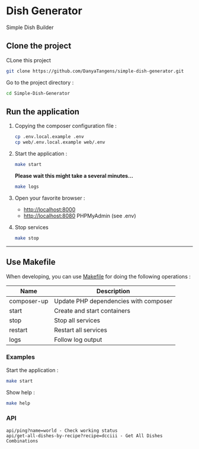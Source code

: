 # Dish Generator

Simple Dish Builder

## Clone the project

CLone this project

```sh
git clone https://github.com/DanyaTangens/simple-dish-generator.git
```

Go to the project directory :

```sh
cd Simple-Dish-Generator
```

## Run the application

1. Copying the composer configuration file :

    ```sh
    cp .env.local.example .env
	cp web/.env.local.example web/.env
    ```

2. Start the application :

    ```sh
    make start
    ```

   **Please wait this might take a several minutes...**

    ```sh
    make logs 
    ```

3. Open your favorite browser :

   * [http://localhost:8000](http://localhost:8000/)
   * [http://localhost:8080](http://localhost:8080/) PHPMyAdmin (see .env)

4. Stop  services

    ```sh
    make stop
    ```

___

## Use Makefile

When developing, you can use [Makefile](https://en.wikipedia.org/wiki/Make_(software)) for doing the following operations :

| Name          | Description                                  |
|---------------|----------------------------------------------|
| composer-up   | Update PHP dependencies with composer        |
| start  | Create and start containers                  |
| stop   | Stop all services                  |
| restart | Restart all services                  |
| logs          | Follow log output                            |

### Examples

Start the application :

```sh
make start
```

Show help :

```sh
make help
```
### API
```
api/ping?name=world - Check working status
api/get-all-dishes-by-recipe?recipe=dcciii - Get All Dishes Combinations
``` 

